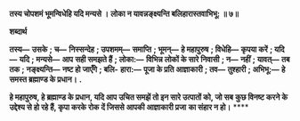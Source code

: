 **तस्य चोपशमं भूमन्विधेहि यदि मन्यसे ।** **लोका न यावन्नङ्क्ष्यन्ति बलिहारास्तवाभिभू: ॥ ७॥** 

**शब्दार्थ** 

**तस्य—** **उसके** **; च—** **निस्सन्देह** **; उपशमम्—** **समाप्ति** **; भूमन्—** **हे महापुरुष** **; विधेहि—** **कृपया करें** **; यदि—** **यदि** **; मन्यसे—** **आप** **सही समझते हैं** **; लोका:—** **विभिन्न लोकों के सारे निवासी** **; न—** **नहीं** **; यावत्—** **तब तक** **; नङ्क्ष्यन्ति—** **नष्ट हो जाएँगे** **; बलि-** **हारा:—** **पूजा के प्रति आज्ञाकारी** **; तव—** **तुश्हारी** **; अभिभू:—** **हे समस्त ब्रह्माण्ड के प्रधान।** **.** 

**हे महापुरुष, हे ब्रह्माण्ड के प्रधान, यदि आप उचित समझें तो इन सारे उत्पातों को, जो सब** **कुछ विनष्ट करने के उद्देश्य से हो रहे हैं, कृपा करके रोक दें जिससे आपकी आज्ञाकारी प्रजा** **का संहार न हो।** **** 